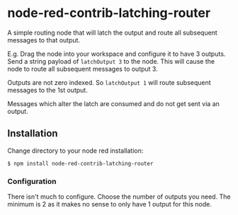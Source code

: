 # node-red-contrib-latching-router

A simple routing node that will latch the output and route all subsequent messages to that output.

E.g. Drag the node into your workspace and configure it to have 3 outputs. Send a string payload of `latchOutput 3`
to the node. This will cause the node to route all subsequent messages to output 3.

Outputs are not zero indexed. So `latchOutput 1` will route subsequent messages to the 1st output.

Messages which alter the latch are consumed and do not get sent via an output.


## Installation
 
Change directory to your node red installation:

    $ npm install node-red-contrib-latching-router
    
### Configuration


There isn't much to configure. Choose the number of outputs you need. The minimum is 2 as it makes no sense
to only have 1 output for this node.
